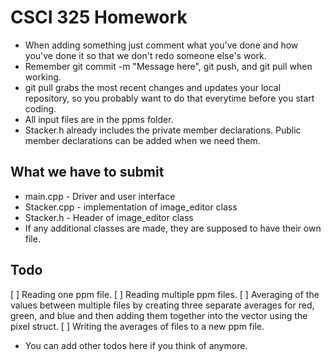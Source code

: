 # CSCI 325 Homework

* When adding something just comment what you've done and how you've done it so that we don't redo someone else's work.
* Remember git commit -m "Message here", git push, and git pull when working.
* git pull grabs the most recent changes and updates your local repository, so you probably want to do that everytime before you start coding.
* All input files are in the ppms folder.
* Stacker.h already includes the private member declarations. Public member declarations can be added when we need them.

## What we have to submit
* main.cpp - Driver and user interface
* Stacker.cpp - implementation of image_editor class
* Stacker.h - Header of image_editor class
* If any additional classes are made, they are supposed to have their own file.

## Todo

[ ] Reading one ppm file.
[ ] Reading multiple ppm files.
[ ] Averaging of the values between multiple files by creating three separate averages for red, green, and blue and then adding them together into the vector using the pixel struct.
[ ] Writing the averages of files to a new ppm file.

* You can add other todos here if you think of anymore.